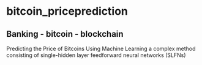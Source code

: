 # bitcoin_priceprediction
## Banking - bitcoin - blockchain
Predicting the Price of Bitcoins Using Machine Learning a complex method consisting of single-hidden layer feedforward neural networks (SLFNs)
